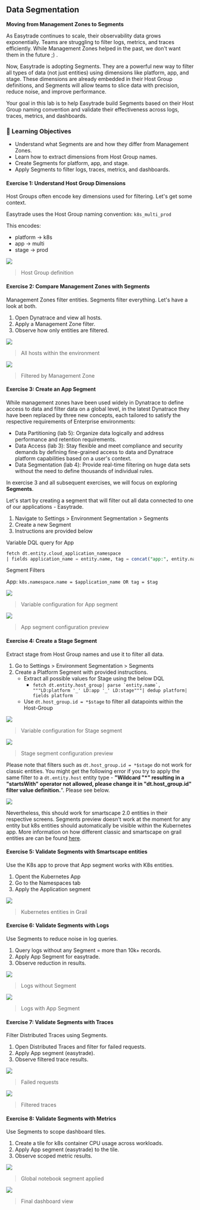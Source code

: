 ## Data Segmentation

**Moving from Management Zones to Segments**

As Easytrade continues to scale, their observability data grows exponentially. Teams are struggling to filter logs, metrics, and traces efficiently. While Management Zones helped in the past, we don't want them in the future ;) .

Now, Easytrade is adopting Segments. They are a powerful new way to filter all types of data (not just entities) using dimensions like platform, app, and stage. These dimensions are already embedded in their Host Group definitions, and Segments will allow teams to slice data with precision, reduce noise, and improve performance.

Your goal in this lab is to help Easytrade build Segments based on their Host Group naming convention and validate their effectiveness across logs, traces, metrics, and dashboards.

### 🎯 Learning Objectives

- Understand what Segments are and how they differ from Management Zones.
- Learn how to extract dimensions from Host Group names.
- Create Segments for platform, app, and stage.
- Apply Segments to filter logs, traces, metrics, and dashboards.


#### Exercise 1: Understand Host Group Dimensions

Host Groups often encode key dimensions used for filtering. Let's get some context.

Easytrade uses the Host Group naming convention:
`k8s_multi_prod`

This encodes:
- platform → k8s
- app → multi
- stage → prod

![](../../assets/images/host-group-definition.png)
> Host Group definition

#### Exercise 2: Compare Management Zones with Segments

Management Zones filter entities. Segments filter everything. Let's have a look at both.

1. Open Dynatrace and view all hosts.
2. Apply a Management Zone filter.
3. Observe how only entities are filtered.

![](../../assets/images/all-hosts-view.png)
> All hosts within the environment

![](../../assets/images/management-zone-filter.png)
> Filtered by Management Zone


#### Exercise 3: Create an App Segment

While management zones have been used widely in Dynatrace to define access to data and filter data on a global level, in the latest Dynatrace they have been replaced by three new concepts, each tailored to satisfy the respective requirements of Enterprise environments:
- Data Partitioning (lab 5): Organize data logically and address performance and retention requirements.
- Data Access (lab 3): Stay flexible and meet compliance and security demands by defining fine-grained access to data and Dynatrace platform capabilities based on a user's context.
- Data Segmentation (lab 4): Provide real-time filtering on huge data sets without the need to define thousands of individual rules.

In exercise 3 and all subsequent exercises, we will focus on exploring **Segments**.

Let's start by creating a segment that will filter out all data connected to one of our applications - Easytrade.
1. Navigate to Settings > Environment Segmentation > Segments
2. Create a new Segment
3. Instructions are provided below

Variable DQL query for App

```sql
fetch dt.entity.cloud_application_namespace
| fields application_name = entity.name, tag = concat("app:", entity.name)
```

Segment Filters

App: `k8s.namespace.name = $application_name OR tag = $tag`

![](../../assets/images/lab4-ex3-app-segment-variable.png)
>Variable configuration for App segment

![](../../assets/images/lab4-ex3-app-segment-configuration.png)
> App segment configuration preview

#### Exercise 4: Create a Stage Segment

Extract stage from Host Group names and use it to filter all data.

1. Go to Settings > Environment Segmentation > Segments
2. Create a Platform Segment with provided instructions.
    - Extract all possible values for Stage using the below DQL
        - ```fetch dt.entity.host_group| parse `entity.name`, """LD:platform '_' LD:app '_' LD:stage"""| dedup platform| fields platform```
    - Use `dt.host_group.id = *$stage` to filter all datapoints within the Host-Group

![](../../assets/images/lab4-ex4-stage-segment-variable.png)
> Variable configuration for Stage segment

![](../../assets/images/lab4-ex4-stage-segment-configuration.png)
> Stage segment configuration preview


Please note that filters such as `dt.host_group.id = *$stage` do not work for classic entities. You might get the following error if you try to apply the same filter to a `dt.entity.host` entity type - **"Wildcard "*" resulting in a "startsWith" operator not allowed, please change it in "dt.host_group.id" filter value definition.**". Please see below.

![](../../assets/images/lab4-ex4-classic-entity-segment-error.png)

Nevertheless, this should work for smartscape 2.0 entities in their respective screens. Segments preview doesn't work at the moment for any entity but k8s entities should automatically be visible within the Kubernetes app. More information on how different classic and smartscape on grail entities are can be found [here](https://docs.dynatrace.com/docs/discover-dynatrace/platform/grail/smartscape-on-grail#differences-between-classic-entities-and-smartscape-on-grail).


#### Exercise 5: Validate Segments with Smartscape entities

Use the K8s app to prove that App segment works with K8s entities.

1. Opent the Kubernetes App
2. Go to the Namespaces tab
3. Apply the Application segment

![](../../assets/images/lab4-ex5-smartscape-k8s-entity-filter.png)
> Kubernetes entities in Grail

#### Exercise 6: Validate Segments with Logs

Use Segments to reduce noise in log queries.

1. Query logs without any Segment = more than 10k+ records.
2. Apply App Segment for easytrade.
3. Observe reduction in results.

![](../../assets/images/lab4-ex6-log-without-segment.png)
> Logs without Segment

![](../../assets/images/lab4-ex6-log-with-app-segment.png)
> Logs with App Segment

#### Exercise 7: Validate Segments with Traces

Filter Distributed Traces using Segments.

1. Open Distributed Traces and filter for failed requests.
2. Apply App segment (easytrade).
3. Observe filtered trace results.

![](../../assets/images/lab4-ex7-failed-requests.png)
> Failed requests

![](../../assets/images/lab4-ex7-filtered-traces.png)
> Filtered traces

#### Exercise 8: Validate Segments with Metrics

Use Segments to scope dashboard tiles.

1. Create a tile for k8s container CPU usage across workloads.
2. Apply App segment (easytrade) to the tile.
3. Observe scoped metric results.


![](../../assets/images/lab4-ex8-notebook-segment.png)
> Global notebook segment applied

![](../../assets/images/lab4-ex8-final-notebook-view.png)
> Final dashboard view
